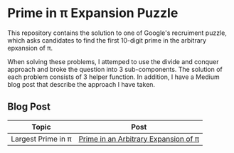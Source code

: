 # Prime in π Expansion Puzzle

This repository contains the solution to one of Google's recruiment puzzle, which asks candidates to find the first 10-digit prime in the arbitrary epxansion of π.

When solving these problems, I attemped to use the divide and conquer approach and broke the question into 3 sub-components. The solution of each problem consists of 3 helper function. In addition, I have a Medium blog post that describe the approach I have taken. 

## Blog Post

Topic | Post
-------|-----
Largest Prime in π | [Prime in an Arbitrary Expansion of π](https://michaeltang101.medium.com/prime-in-an-arbitrary-expansion-of-π-7bf0323c61b9)
